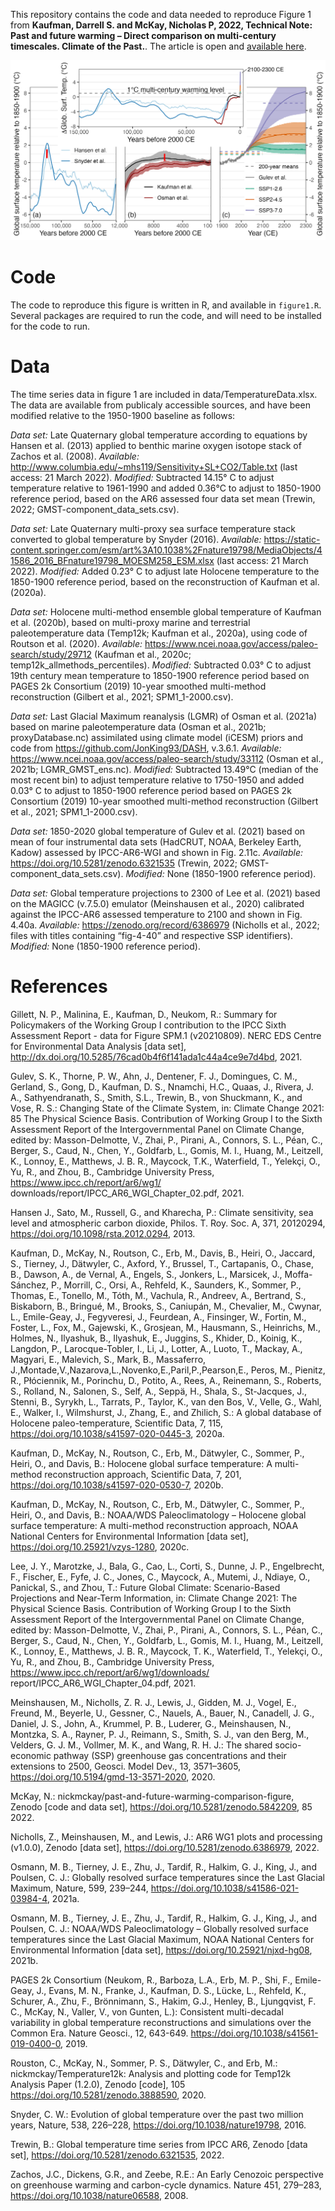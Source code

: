 This repository contains the code and data needed to reproduce Figure 1 from **Kaufman, Darrell S. and McKay, Nicholas P, 2022, Technical Note: Past and future warming – Direct comparison on multi-century timescales. Climate of the Past.**. The article is open and [available here](https://cp.copernicus.org/preprints/cp-2021-146/). 

![Figure 1](figures/WarmingTimescale.png)

# Code

The code to reproduce this figure is written in R, and available in `figure1.R`. Several packages are required to run the code, and will need to be installed for the code to run. 


# Data

The time series data in figure 1 are included in data/TemperatureData.xlsx.
The data are available from publicaly accessible sources, and have been modified relative to the 1950-1900 baseline as follows:

*Data set:* Late Quaternary global temperature according to equations by Hansen et al. (2013) applied to benthic marine oxygen isotope stack of Zachos et al. (2008).
*Available:* http://www.columbia.edu/~mhs119/Sensitivity+SL+CO2/Table.txt (last access: 21 March 2022).
*Modified:* Subtracted 14.15° C to adjust temperature relative to 1961-1990 and added 0.36°C to adjust to 1850-1900 reference period, based on the AR6 assessed four data set mean (Trewin, 2022; GMST-component_data_sets.csv).

*Data set:* Late Quaternary multi-proxy sea surface temperature stack converted to global temperature by Snyder (2016).
*Available:* https://static-content.springer.com/esm/art%3A10.1038%2Fnature19798/MediaObjects/41586_2016_BFnature19798_MOESM258_ESM.xlsx (last access: 21 March 2022).
*Modified:* Added 0.23° C to adjust late Holocene temperature to the 1850-1900 reference period, based on the reconstruction of Kaufman et al. (2020a).

*Data set:*  Holocene multi-method ensemble global temperature of Kaufman et al. (2020b), based on multi-proxy marine and terrestrial paleotemperature data (Temp12k; Kaufman et al., 2020a), using code of Routson et al. (2020).
*Available:* https://www.ncei.noaa.gov/access/paleo-search/study/29712 (Kaufman et al., 2020c; temp12k_allmethods_percentiles).
*Modified:* Subtracted 0.03° C to adjust 19th century mean temperature to 1850-1900 reference period based on PAGES 2k Consortium (2019) 10-year smoothed multi-method reconstruction (Gilbert et al., 2021; SPM1_1-2000.csv).

*Data set:*  Last Glacial Maximum reanalysis (LGMR) of Osman et al. (2021a) based on marine paleotemperature data (Osman et al., 2021b; proxyDatabase.nc) assimilated using climate model (iCESM) priors and code from https://github.com/JonKing93/DASH, v.3.6.1.
*Available:* https://www.ncei.noaa.gov/access/paleo-search/study/33112 (Osman et al., 2021b; LGMR_GMST_ens.nc).
*Modified:* Subtracted 13.49°C (median of the most recent bin) to adjust temperature relative to 1750-1950 and added 0.03° C to adjust to 1850-1900 reference period based on PAGES 2k Consortium (2019) 10-year smoothed multi-method reconstruction (Gilbert et al., 2021; SPM1_1-2000.csv).

*Data set:*  1850-2020 global temperature of Gulev et al. (2021) based on mean of four instrumental data sets (HadCRUT, NOAA, Berkeley Earth, Kadow) assessed by IPCC-AR6-WGI and shown in Fig. 2.11c.
*Available:* https://doi.org/10.5281/zenodo.6321535 (Trewin, 2022; GMST-component_data_sets.csv).
*Modified:* None (1850-1900 reference period).

*Data set:*  Global temperature projections to 2300 of Lee et al. (2021) based on the MAGICC (v.7.5.0) emulator (Meinshausen et al., 2020) calibrated against the IPCC-AR6 assessed temperature to 2100 and shown in Fig. 4.40a.
*Available:* https://zenodo.org/record/6386979 (Nicholls et al., 2022; files with titles containing “fig-4-40” and respective SSP identifiers).
*Modified:* None (1850-1900 reference period).


# References

Gillett, N. P., Malinina, E., Kaufman, D., Neukom, R.: Summary for Policymakers of the Working Group I contribution to the IPCC Sixth Assessment Report - data for Figure SPM.1 (v20210809). NERC EDS Centre for Environmental Data Analysis [data set], http://dx.doi.org/10.5285/76cad0b4f6f141ada1c44a4ce9e7d4bd, 2021.

Gulev, S. K., Thorne, P. W., Ahn, J., Dentener, F. J., Domingues, C. M., Gerland, S., Gong, D., Kaufman, D. S., Nnamchi, H.C., Quaas, J., Rivera, J. A., Sathyendranath, S., Smith, S.L., Trewin, B., von Shuckmann, K., and Vose, R. S.: Changing State of the Climate System, in: Climate Change 2021: 85 The Physical Science Basis. Contribution of Working Group I to the Sixth Assessment Report of the Intergovernmental Panel on Climate Change, edited by: Masson-Delmotte, V., Zhai, P., Pirani, A., Connors, S. L., Péan, C., Berger, S., Caud, N., Chen, Y., Goldfarb, L., Gomis, M. I., Huang, M., Leitzell, K., Lonnoy, E., Matthews, J. B. R., Maycock, T.K., Waterfield, T., Yelekçi, O., Yu, R., and Zhou, B., Cambridge University Press, https://www.ipcc.ch/report/ar6/wg1/ downloads/report/IPCC_AR6_WGI_Chapter_02.pdf, 2021.

Hansen J., Sato, M., Russell, G., and Kharecha, P.: Climate sensitivity, sea level and atmospheric carbon dioxide, Philos. T. Roy. Soc. A, 371, 20120294, https://doi.org/10.1098/rsta.2012.0294, 2013.

Kaufman, D., McKay, N., Routson, C., Erb, M., Davis, B., Heiri, O., Jaccard, S., Tierney, J., Dätwyler, C., Axford, Y., Brussel, T., Cartapanis, O., Chase, B., Dawson, A., de Vernal, A., Engels, S., Jonkers, L., Marsicek, J., Moffa-Sánchez, P., Morrill, C., Orsi, A., Rehfeld, K., Saunders, K., Sommer, P., Thomas, E., Tonello, M., Tóth, M., Vachula, R., Andreev, A., Bertrand, S., Biskaborn, B., Bringué, M., Brooks, S., Caniupán, M., Chevalier, M., Cwynar, L., Emile-Geay, J., Fegyveresi, J., Feurdean, A., Finsinger, W., Fortin, M., Foster, L., Fox, M., Gajewski, K., Grosjean, M., Hausmann, S., Heinrichs, M., Holmes, N., Ilyashuk, B., Ilyashuk, E., Juggins, S., Khider, D., Koinig, K., Langdon, P., Larocque-Tobler, I., Li, J., Lotter, A., Luoto, T., Mackay, A., Magyari, E., Malevich, S., Mark, B., Massaferro, J.,Montade,V.,Nazarova,L.,Novenko,E.,Paril,P.,Pearson,E., Peros, M., Pienitz, R., Płóciennik, M., Porinchu, D., Potito, A., Rees, A., Reinemann, S., Roberts, S., Rolland, N., Salonen, S., Self, A., Seppä, H., Shala, S., St-Jacques, J., Stenni, B., Syrykh, L., Tarrats, P., Taylor, K., van den Bos, V., Velle, G., Wahl, E., Walker, I., Wilmshurst, J., Zhang, E., and Zhilich, S.: A global database of Holocene paleo-temperature, Scientific Data, 7, 115, https://doi.org/10.1038/s41597-020-0445-3, 2020a.

Kaufman, D., McKay, N., Routson, C., Erb, M., Dätwyler, C., Sommer, P., Heiri, O., and Davis, B.: Holocene global surface temperature: A multi-method reconstruction approach, Scientific Data, 7, 201, https://doi.org/10.1038/s41597-020-0530-7, 2020b.

Kaufman, D., McKay, N., Routson, C., Erb, M., Dätwyler, C., Sommer, P., Heiri, O., and Davis, B.: NOAA/WDS Paleoclimatology – Holocene global surface temperature: A multi-method reconstruction approach, NOAA National Centers for Environmental Information [data set], https://doi.org/10.25921/vzys-1280, 2020c.

Lee, J. Y., Marotzke, J., Bala, G., Cao, L., Corti, S., Dunne, J. P., Engelbrecht, F., Fischer, E., Fyfe, J. C., Jones, C., Maycock, A., Mutemi, J., Ndiaye, O., Panickal, S., and Zhou, T.: Future Global Climate: Scenario-Based Projections and Near-Term Information, in: Climate Change 2021: The Physical Science Basis. Contribution of Working Group I to the Sixth Assessment Report of the Intergovernmental Panel on Climate Change, edited by: Masson-Delmotte, V., Zhai, P., Pirani, A., Connors, S. L., Péan, C., Berger, S., Caud, N., Chen, Y., Goldfarb, L., Gomis, M. I., Huang, M., Leitzell, K., Lonnoy, E., Matthews, J. B. R., Maycock, T. K., Waterfield, T., Yelekçi, O., Yu, R., and Zhou, B., Cambridge University Press, https://www.ipcc.ch/report/ar6/wg1/downloads/ report/IPCC_AR6_WGI_Chapter_04.pdf, 2021.

Meinshausen, M., Nicholls, Z. R. J., Lewis, J., Gidden, M. J., Vogel, E., Freund, M., Beyerle, U., Gessner, C., Nauels, A., Bauer, N., Canadell, J. G., Daniel, J. S., John, A., Krummel, P. B., Luderer, G., Meinshausen, N., Montzka, S. A., Rayner, P. J., Reimann, S., Smith, S. J., van den Berg, M., Velders, G. J. M., Vollmer, M. K., and Wang, R. H. J.: The shared socio-economic pathway (SSP) greenhouse gas concentrations and their extensions to 2500, Geosci. Model Dev., 13, 3571–3605, https://doi.org/10.5194/gmd-13-3571-2020, 2020.

McKay, N.: nickmckay/past-and-future-warming-comparison-figure, Zenodo [code and data set], https://doi.org/10.5281/zenodo.5842209, 85 2022.

Nicholls, Z., Meinshausen, M., and Lewis, J.: AR6 WG1 plots and processing (v1.0.0), Zenodo [data set], https://doi.org/10.5281/zenodo.6386979, 2022.

Osmann, M. B., Tierney, J. E., Zhu, J., Tardif, R., Halkim, G. J., King, J., and Poulsen, C. J.: Globally resolved surface temperatures since the Last Glacial Maximum, Nature, 599, 239–244, https://doi.org/10.1038/s41586-021-03984-4, 2021a.

Osmann, M. B., Tierney, J. E., Zhu, J., Tardif, R., Halkim, G. J., King, J., and Poulsen, C. J.: NOAA/WDS Paleoclimatology – Globally resolved surface temperatures since the Last Glacial Maximum, NOAA National Centers for Environmental Information [data set], https://doi.org/10.25921/njxd-hg08, 2021b.

PAGES 2k Consortium (Neukom, R., Barboza, L.A., Erb, M. P., Shi, F., Emile-Geay, J., Evans, M. N., Franke, J., Kaufman, D. S., Lücke, L., Rehfeld, K., Schurer, A., Zhu, F., Brönnimann, S., Hakim, G.J., Henley, B., Ljungqvist, F. C., McKay, N., Valler, V., von Gunten, L.): Consistent multi-decadal variability in global temperature reconstructions and simulations over the Common Era. Nature Geosci., 12, 643-649. https://doi.org/10.1038/s41561-019-0400-0, 2019.

Rouston, C., McKay, N., Sommer, P. S., Dätwyler, C., and Erb, M.: nickmckay/Temperature12k: Analysis and plotting code for Temp12k Analysis Paper (1.2.0), Zenodo [code], 105 https://doi.org/10.5281/zenodo.3888590, 2020.

Snyder, C. W.: Evolution of global temperature over the past two million years, Nature, 538, 226–228, https://doi.org/10.1038/nature19798, 2016.

Trewin, B.: Global temperature time series from IPCC AR6, Zenodo [data set], https://doi.org/10.5281/zenodo.6321535, 2022.

Zachos, J.C., Dickens, G.R., and Zeebe, R.E.: An Early Cenozoic perspective on greenhouse warming and carbon-cycle dynamics. Nature 451, 279–283, https://doi.org/10.1038/nature06588, 2008.